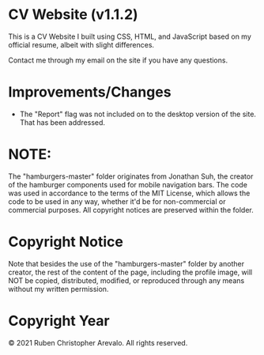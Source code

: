 # CV Website (v1.1.2)
This is a CV Website I built using CSS, HTML, and JavaScript based on my official resume, albeit with slight differences.

Contact me through my email on the site if you have any questions.

# Improvements/Changes

* The "Report" flag was not included on to the desktop version of the site. That has been addressed.

# NOTE: 

The "hamburgers-master" folder originates from Jonathan Suh, the creator of the hamburger components used for mobile navigation bars. The code was used in accordance to the terms of the MIT License, which allows the code to be used in any way, whether it'd be for non-commercial or commercial purposes. All copyright notices are preserved within the folder.

# Copyright Notice

Note that besides the use of the "hamburgers-master" folder by another creator, the rest of the content of the page, including the profile image, will NOT be copied, distributed, modified, or reproduced through any means without my written permission.

# Copyright Year
© 2021 Ruben Christopher Arevalo. All rights reserved.
